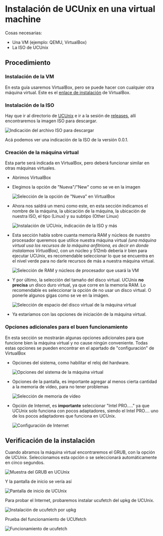 # Instalación de UCUnix en una virtual machine
Cosas necesarias:
- Una VM (ejemplo: QEMU, VirtualBox)
- La ISO de UCUnix
## Procedimiento
### Instalación de la VM
En esta guía usaremos VirtualBox, pero se puede hacer con cualquier otra máquina virtual.
Este es el [enlace de instalación](https://www.virtualbox.org/wiki/Downloads) de VirtualBox.
### Instalación de la ISO
Hay que ir al directorio de [UCUnix](https://github.com/s-blanco-dev/UCUnix) e ir a la sesión de [releases](https://github.com/s-blanco-dev/UCUnix/releases), allí encontraremos la imagen ISO para descargar.

![Indicación del archivo ISO para descargar](images/indicacion_ISO.png)

Acá podemos ver una indicación de la ISO de la versión 0.0.1.
### Creación de la máquina virtual
Esta parte será indicada en VirtualBox, pero deberá funcionar similar en otras máquinas virtuales.
* Abrimos VirtualBox
* Elegimos la opción de "Nueva"/"New" como se ve en la imagen

  ![Selección de la opción de "Nueva" en VirtualBox](images/nueva_VM.png)

* Ahora nos saldrá un menú como este, en esta sección indicamos el nombre de la máquina, la ubicación de la máquina, la ubicación de nuestra ISO,  el tipo (Linux) y su subtipo (Other Linux) 

  ![Instalación de UCUnix, indicación de la ISO y más](images/nombre_VM.png)

* Esta sección habla sobre cuanta memoria RAM y núcleos de nuestro procesador queremos que utilice nuestra máquina virtual _(una máquina virtual usa los recursos de la máquina anfitriona, es decir en donde instalamos VirtualBox)_, con un núcleo y 512mb debería ir bien para ejecutar UCUnix, es recomendable seleccionar lo que se encuentra en el nivel verde para no darle recursos de más a nuestra máquina virtual.

  ![Selección de RAM y núcleos de procesador que usará la VM](images/seleccion_RAM_nucleos.png)

* Y por último, la selección del tamaño del disco virtual. UCUnix **no precisa** un disco duro virtual, ya que corre en la memoria RAM. Lo recomendable es seleccionar la opción de no usar un disco virtual. O ponerle algunos gigas como se ve en la imágen.

  ![Selección de espacio del disco virtual de la máquina virtual](images/seleccion_disco.png)

* Ya estaríamos con las opciones de iniciación de la máquina virtual.
### Opciones adicionales para el buen funcionamiento
En esta sección se mostrarán algunas opciones adicionales para que funcione bien la máquina virtual y no cause ningún conveniente. Todas estas opciones se pueden encontrar en el apartado de "configuración" de VirtualBox
* Opciones del sistema, como habilitar el reloj del hardware.

  ![Opciones del sistema de la máquina virtual](images/opcion_sistema.png)

* Opciones de la pantalla, es importante agregar al menos cierta cantidad a la memoria de vídeo, para no tener problemas

  ![Selección de memoria de vídeo](images/opcion_pantalla.png)

* Opción de Internet, es **importante** seleccionar "Intel PRO....." ya que UCUnix solo funciona con pocos adaptadores, siendo el Intel PRO.... uno de los pocos adaptadores que funciona en UCUnix.

  ![Configuración de Internet](images/opcion_red.png)

## Verificación de la instalación
Cuando abramos la máquina virtual encontraremos el GRUB, con la opción de UCUnix. Seleccionamos esta opción o se seleccionará automáticamente en cinco segundos.

![Muestra del GRUB en UCUnix](images/GRUB_UCUnix.png)

Y la pantalla de inicio se vería así

![Pantalla de inicio de UCUnix](images/inicio_de_UCUnix.png)

Para probar el Internet, probaremos instalar ucufetch del upkg de UCUnix.

![Instalación de ucufetch por upkg](images/instalación_ucufetch.png)

Prueba del funcionamiento de UCUfetch

![Funcionamiento de ucufetch](images/prueba_ucufetch.png)
